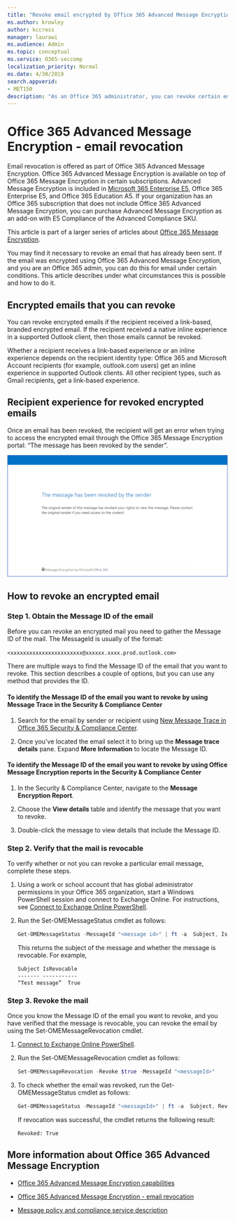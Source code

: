 ```yaml
---
title: "Revoke email encrypted by Office 365 Advanced Message Encryption"
ms.author: krowley
author: kccross
manager: laurawi
ms.audience: Admin
ms.topic: conceptual
ms.service: O365-seccomp
localization_priority: Normal
ms.date: 4/30/2019
search.appverid:
- MET150
description: "As an Office 365 administrator, you can revoke certain emails that were encrypted with Office 365 Advanced Message Encryption."
---
```


# Office 365 Advanced Message Encryption - email revocation

Email revocation is offered as part of Office 365 Advanced Message Encryption. Office 365 Advanced Message Encryption is available on top of Office 365 Message Encryption in certain subscriptions. Advanced Message Encryption is included in [Microsoft 365 Enterprise E5](https://www.microsoft.com/microsoft-365/enterprise/home), Office 365 Enterprise E5, and Office 365 Education A5. If your organization has an Office 365 subscription that does not include Office 365 Advanced Message Encryption, you can purchase Advanced Message Encryption as an add-on with E5 Compliance of the Advanced Compliance SKU.

This article is part of a larger series of articles about [Office 365 Message Encryption](ome.md).

You may find it necessary to revoke an email that has already been sent. If the email was encrypted using Office 365 Advanced Message Encryption, and you are an Office 365 admin, you can do this for email under certain conditions. This article describes under what circumstances this is possible and how to do it.
  
## Encrypted emails that you can revoke

You can revoke encrypted emails if the recipient received a link-based, branded encrypted email. If the recipient received a native inline experience in a supported Outlook client, then those emails cannot be revoked.

Whether a recipient receives a link-based experience or an inline experience depends on the recipient identity type: Office 365 and Microsoft Account recipients (for example, outlook.com users) get an inline experience in supported Outlook clients. All other recipient types, such as Gmail recipients, get a link-based experience.

## Recipient experience for revoked encrypted emails

Once an email has been revoked, the recipient will get an error when trying to access the encrypted email through the Office 365 Message Encryption portal: “The message has been revoked by the sender”.

![Screenshot that shows a revoked encrypted email.](media/revoked-encrypted-email.png)

## How to revoke an encrypted email

### Step 1. Obtain the Message ID of the email

Before you can revoke an encrypted mail you need to gather the Message ID of the mail. The MessageId is usually of the format:

`<xxxxxxxxxxxxxxxxxxxxxxx@xxxxxx.xxxx.prod.outlook.com>`  

There are multiple ways to find the Message ID of the email that you want to revoke. This section describes a couple of options, but you can use any method that provides the ID.

#### To identify the Message ID of the email you want to revoke by using Message Trace in the Security &amp; Compliance Center

1. Search for the email by sender or recipient using [New Message Trace in Office 365 Security & Compliance Center](https://blogs.technet.microsoft.com/exchange/2018/05/02/new-message-trace-in-office-365-security-compliance-center/).

2. Once you've located the email select it to bring up the **Message trace details** pane. Expand **More Information** to locate the Message ID.

#### To identify the Message ID of the email you want to revoke by using Office Message Encryption reports in the Security &amp; Compliance Center

1. In the Security &amp; Compliance Center, navigate to the **Message Encryption Report**.

2. Choose the **View details** table and identify the message that you want to revoke.

3. Double-click the message to view details that include the Message ID.

### Step 2. Verify that the mail is revocable

To verify whether or not you can revoke a particular email message, complete these steps.

1. Using a work or school account that has global administrator permissions in your Office 365 organization, start a Windows PowerShell session and connect to Exchange Online. For instructions, see [Connect to Exchange Online PowerShell](https://aka.ms/exopowershell).

2. Run the Set-OMEMessageStatus cmdlet as follows:

     ```powershell
     Get-OMEMessageStatus -MessageId "<message id>" | ft -a  Subject, IsRevocable
     ```

   This returns the subject of the message and whether the message is revocable. For example,

     ```text
     Subject IsRevocable
     ------- -----------
     “Test message”  True
     ```

### Step 3. Revoke the mail  

Once you know the Message ID of the email you want to revoke, and you have verified that the message is revocable, you can revoke the email by using the Set-OMEMessageRevocation cmdlet.

1. [Connect to Exchange Online PowerShell](https://aka.ms/exopowershell).

2. Run the Set-OMEMessageRevocation cmdlet as follows:

    ```powershell
    Set-OMEMessageRevocation -Revoke $true -MessageId "<messageId>"
    ```

3. To check whether the email was revoked, run the Get-OMEMessageStatus cmdlet as follows:

    ```powershell
    Get-OMEMessageStatus -MessageId "<messageId>" | ft -a  Subject, Revoked
    ```

    If revocation was successful, the cmdlet returns the following result:  

     ```text
     Revoked: True
     ```

## More information about Office 365 Advanced Message Encryption

- [Office 365 Advanced Message Encryption capabilities](ome-version-comparison.md#office-365-advanced-message-encryption-capabilities)

- [Office 365 Advanced Message Encryption - email revocation](revoke-ome-encrypted-mail.md)

- [Message policy and compliance service description](https://docs.microsoft.com/en-us/office365/servicedescriptions/exchange-online-service-description/message-policy-and-compliance)